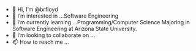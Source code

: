 - 👋 Hi, I’m @brfloyd
- 👀 I’m interested in ...Software Engineering    
- 🌱 I’m currently learning ...Programming/Computer Science Majoring in Software Engineering at Arizona State University.
- 💞️ I’m looking to collaborate on ...
- 📫 How to reach me ...

<!---
brfloyd/brfloyd is a ✨ special ✨ repository because its `README.md` (this file) appears on your GitHub profile.
You can click the Preview link to take a look at your changes.
--->
